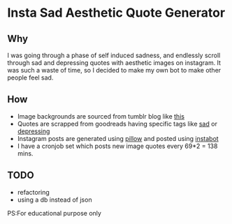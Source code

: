 # Insta Sad Aesthetic Quote Generator

## Why

I was going through a phase of self induced sadness, and endlessly scroll through sad
and depressing quotes with aesthetic images on instagram. It was such a waste of time,
so I decided to make my own bot to make other people feel sad.


## How 

- Image backgrounds are sourced from tumblr blog like [this](https://queenmoriarty.tumblr.com/)
- Quotes are scrapped from goodreads having specific tags like [sad](https://www.goodreads.com/quotes/tag/sad) or [depressing](https://www.goodreads.com/quotes/tag/depressing)
- Instagram posts are generated using [pillow](https://pillow.readthedocs.io/en/stable/index.html) and posted using [instabot](https://instagrambot.github.io/docs/en/)
- I have a cronjob set which posts new image quotes every 69*2 = 138 mins.

## TODO

- refactoring
- using a db instead of json

PS:For educational purpose only
